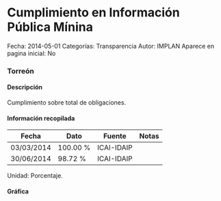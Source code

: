 Cumplimiento en Información Pública Mínina
=====

Fecha: 2014-05-01
Categorías: Transparencia
Autor: IMPLAN
Aparece en pagina inicial: No

### Torreón

#### Descripción

Cumplimiento sobre total de obligaciones.

<!-- break -->

#### Información recopilada

<table class="table table-hover table-bordered matriz">
  <thead>
    <tr><th>Fecha</th><th>Dato</th><th>Fuente</th><th>Notas</th></tr>
  </thead>
  <tbody>
    <tr><td class="centrado">03/03/2014</td><td class="derecha">100.00 %</td><td>ICAI-IDAIP</td><td></td></tr>
    <tr><td class="centrado">30/06/2014</td><td class="derecha">98.72 %</td><td>ICAI-IDAIP</td><td></td></tr>
  </tbody>
</table>

Unidad: Porcentaje.

#### Gráfica

<div id="graficaDatos" class="grafica"></div>
<script>
  // Gráfica
  if (typeof vargraficaDatos === 'undefined') {
    vargraficaDatos = Morris.Line({
      element: 'graficaDatos',
      data: [{ fecha: '2014-03-03', dato: 100.0000 },{ fecha: '2014-06-30', dato: 98.7200 }],
      xkey: 'fecha',
      ykeys: ['dato'],
      labels: ['Dato'],
      lineColors: ['#FF5B02'],
      xLabelFormat: function(d) { return d.getDate()+'/'+(d.getMonth()+1)+'/'+d.getFullYear(); },
      dateFormat: function(ts) { var d = new Date(ts); return d.getDate() + '/' + (d.getMonth() + 1) + '/' + d.getFullYear(); }
    });
  }
</script>
